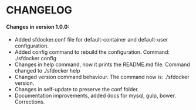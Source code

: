 CHANGELOG
=========

#### Changes in version 1.0.0:

* Added sfdocker.conf file for default-container and default-user configuration.
* Added config command to rebuild the configuration. Command: ./sfdocker config
* Changes in help command, now it prints the README.md file. Command changed to ./sfdocker help
* Changed version command behaviour. The command now is: ./sfdocker version.
* Changes in self-update to preserve the conf folder.
* Documentation improvements, added docs for mysql, gulp, bower. Corrections.
